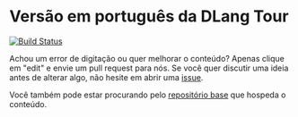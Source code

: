 Versão em português da DLang Tour
=================================

[![Build Status](https://travis-ci.org/dlang-tour/portuguese.svg?branch=master)](https://travis-ci.org/dlang-tour/portuguese)

Achou um error de digitação ou quer melhorar o conteúdo?
Apenas clique em "edit" e envie um pull request para nós.
Se você quer discutir uma ideia antes de alterar algo,
não hesite em abrir uma [issue](https://github.com/dlang-tour/portuguese/issues).

Você também pode estar procurando pelo [repositório base](https://github.com/dlang-tour)
que hospeda o conteúdo.
